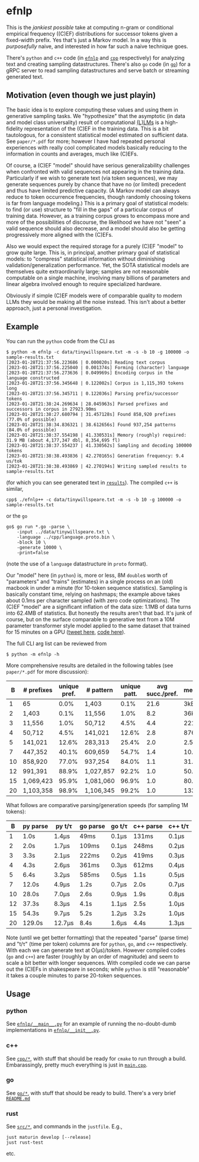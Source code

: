 # efnlp

This is the _jankiest possible_ take at computing n-gram or conditional empirical frequency ((C)EF) distributions for successor tokens given a fixed-width prefix. Yes that's just a Markov model. In a way this is _purposefully_ naive, and interested in how far such a naive technique goes. 

There's `python` and `c++` code (in [`efnlp`](/efnlp) and [`cpp`](/cpp) respectively) for analyzing text and creating sampling datastructures. There's also `go` code (in [`go`](/go)) for a gRPC server to read sampling datastructures and serve batch or streaming generated text. 

## Motivation (even though we just playin)

The basic idea is to explore computing these values and using them in generative sampling tasks. We "hypothesize" that the asymptotic (in data and model class universality) result of computational [(L)LMs](https://en.wikipedia.org/wiki/Language_model) is a high-fidelity representation of the (C)EF in the training data. This is a bit tautologous, for a consistent statistical model estimated on sufficient data. See `paper/*.pdf` for more; however I have had repeated personal experiences with really cool complicated models basically reducing to the information in counts and averages, much like (C)EFs. 

Of course, a (C)EF "model" should have serious generalizability challenges when confronted with valid sequences not appearing in the training data. Particularly if we wish to generate text (via token sequences), we may generate sequences purely by chance that have no (or limited) precedent and thus have limited predictive capacity. (A Markov model can always reduce to token occurrence frequencies, though randomly choosing tokens is far from language modeling.) This is a primary goal of statistical models: to find (or use) structure to "fill in the gaps" of a particular corpus of training data. However, as a training corpus grows to encompass more and more of the possibilities of discourse, the likelihood we have not "seen" a valid sequence should also decrease, and a model should also be getting progressively more aligned with the (C)EFs. 

Also we would expect the required storage for a purely (C)EF "model" to grow quite large. This is, in principal, another primary goal of statistical models: to "compress" statistical information without diminishing validation/generalization performance. Yet, the SOTA statistical models are themselves quite extraordinarily large; samples are not reasonable computable on a single machine, involving many billions of parameters and linear algebra involved enough to require specialized hardware. 

Obviously if simple (C)EF models were of comparable quality to modern LLMs they would be making all the noise instead. This isn't about a better approach, just a personal investigation. 

## Example 

You can run the `python` code from the CLI as
```shell
$ python -m efnlp -c data/tinywillspeare.txt -m -s -b 10 -g 100000 -o sample-results.txt
[2023-01-28T21:37:56.223686 | 0.000020s] Reading text corpus
[2023-01-28T21:37:56.225040 | 0.001374s] Forming (character) language
[2023-01-28T21:37:56.273636 | 0.049969s] Encoding corpus in the language constructed
[2023-01-28T21:37:56.345648 | 0.122002s] Corpus is 1,115,393 tokens long
[2023-01-28T21:37:56.345711 | 0.122036s] Parsing prefix/successor tokens
[2023-01-28T21:38:24.269634 | 28.045963s] Parsed prefixes and successors in corpus in 27923.90ms
[2023-01-28T21:38:27.680794 | 31.457128s] Found 858,920 prefixes (77.0% of possible)
[2023-01-28T21:38:34.836321 | 38.612656s] Found 937,254 patterns (84.0% of possible)
[2023-01-28T21:38:37.554198 | 41.330531s] Memory (roughly) required: 31.9 MB (about 4,177,347 dbl, 8,354,695 fl)
[2023-01-28T21:38:37.554237 | 41.330562s] Sampling and decoding 100000 tokens
[2023-01-28T21:38:38.493836 | 42.270165s] Generation frequency: 9.4 us/tok
[2023-01-28T21:38:38.493869 | 42.270194s] Writing sampled results to sample-results.txt
```
(for which you can see generated text in [`results`](/sample-results.txt)). The compiled `c++` is similar, 
```shell
cpp$ ./efnlp++ -c data/tinywillspeare.txt -m -s -b 10 -g 100000 -o sample-results.txt
```
or the `go`
```shell
go$ go run *.go -parse \
	-input ../data/tinywillspeare.txt \
	-language ../cpp/language.proto.bin \
	-block 10 \
	-generate 10000 \
	-print=false
```
(note the use of a `language` datastructure in `proto` format). 

Our "model" here (in `python`) is, more or less, 8M `double`s worth of "parameters" and "trains" (estimates) in a single process on an (old) macbook in under a minute (for 10-token sequence statistics). Sampling is basically constant time, relying on hashmaps; the example above takes about 0.1ms per character sampled (with zero code optimizations). The (C)EF "model" are a significant inflation of the data size: 1.1MB of data turns into 62.4MB of statistics. But honestly the results aren't that bad. It's junk of course, but on the surface comparable to generative text from a 10M parameter transformer style model applied to the same dataset that trained for 15 minutes on a GPU ([tweet here](https://twitter.com/karpathy/status/1615400286293753856?cxt=HHwWgIDUqY2Ah-ssAAAA), [code here](https://github.com/karpathy/nanoGPT)). 

The full CLI arg list can be reviewed from
```shell
$ python -m efnlp -h
```

More comprehensive results are detailed in the following tables (see `paper/*.pdf` for more discussion): 

| B | \# prefixes | unique pref. | \# pattern | unique patt. | avg succ./pref. | memory |
| --- | --- | --- | --- | --- | --- | --- |
|  1 | 65 | 0.0\% | 1,403 | 0.1\% | 21.6 | 3kB |
|  2 | 1,403 | 0.1\% | 11,556 | 1.0\% | 8.2 | 36kB |
|  3 | 11,556 | 1.0\% | 50,712 | 4.5\% | 4.4 | 221kB |
|  4 | 50,712 | 4.5\% | 141,021 | 12.6\% | 2.8 | 876kB |
|  5 | 141,021 | 12.6\% | 283,313 | 25.4\% | 2.0 | 2.5MB |
|  7 | 447,352 | 40.1\% | 609,659 | 54.7\% | 1.4 | 10.1MB |
| 10 | 858,920 | 77.0\% | 937,254 | 84.0\% | 1.1 | 31.9MB |
| 12 | 991,391 | 88.9\% | 1,027,857 | 92.2\% | 1.0 | 50.4MB |
| 15 | 1,069,423 | 95.9\% | 1,081,060 | 96.9\% | 1.0 | 80.6MB |
| 20 | 1,103,358 | 98.9\% | 1,106,345 | 99.2\% | 1.0 | 133MB |

What follows are comparative parsing/generation speeds (for sampling 1M tokens):

|  B  | py parse | py t/&tau; | go parse | go t/&tau; | c++ parse | c++ t/&tau; |
| --- | ------ | --------- | ----- | -------- | ----- | -------- |
|  1  | 1.0s   |  1.4&mu;s |  49ms | 0.1&mu;s | 131ms | 0.1&mu;s |
|  2  | 2.0s   |  1.7&mu;s | 109ms | 0.1&mu;s | 248ms | 0.2&mu;s |
|  3  | 3.3s   |  2.1&mu;s | 222ms | 0.2&mu;s | 419ms | 0.3&mu;s |
|  4  | 4.3s   |  2.6&mu;s | 361ms | 0.3&mu;s | 612ms | 0.4&mu;s |
|  5  | 6.4s   |  3.2&mu;s | 585ms | 0.5&mu;s |  1.1s | 0.5&mu;s |
|  7  | 12.0s  |  4.9&mu;s |  1.2s | 0.7&mu;s |  2.0s | 0.7&mu;s |
| 10  | 28.0s  |  7.0&mu;s |  2.6s | 0.9&mu;s |  1.9s | 0.8&mu;s |
| 12  | 37.3s  |  8.3&mu;s |  4.1s | 1.1&mu;s |  2.5s | 1.0&mu;s |
| 15  | 54.3s  |  9.7&mu;s |  5.2s | 1.2&mu;s |  3.2s | 1.0&mu;s |
| 20  | 129.0s | 12.7&mu;s |  8.4s | 1.6&mu;s |  4.4s | 1.3&mu;s |


Note (until we get better formatting) that the repeated "parse" (parse time) and "t/&tau;" (time per token) columns are for `python`, `go`, and `c++` respectively. With each we can generate text at O(&mu;s)/token. However compiled codes (`go` and `c++`) are faster (roughly by an order of magnitude) and seem to scale a bit better with longer sequences. With compiled code we can parse out the (C)EFs in shakespeare in seconds; while `python` is still "reasonable" it takes a couple minutes to parse 20-token sequences. 

## Usage

### python

See [`efnlp/__main__.py`](/efnlp/__main__.py) for an example of running the no-doubt-dumb implementations in [`efnlp/__init__.py`](/efnlp/__init__.py). 

### c++

See [`cpp/*`](/cpp), with stuff that should be ready for `cmake` to run through a build. Embarassingly, pretty much everything is just in [`main.cpp`](/cpp/main.cpp). 

### go

See [`go/*`](/go), with stuff that should be ready to build. There's a very brief [`README.md`](/go/README.md) 

### rust

See [`src/*`](/src), and commands in the `justfile`. E.g., 
```
just maturin develop [--release]
just rust-test
```
etc. 
